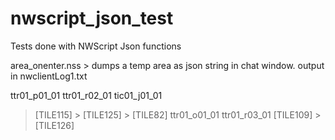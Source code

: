 # nwscript_json_test
Tests done with NWScript Json functions

area_onenter.nss > dumps a temp area as json string in chat window. output in nwclientLog1.txt

ttr01_p01_01  ttr01_r02_01    tic01_j01_01
> [TILE115]   > [TILE125]     > [TILE82]
ttr01_o01_01  ttr01_r03_01
> [TILE109]   > [TILE126]

